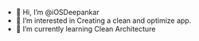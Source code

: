 - 👋 Hi, I’m @iOSDeepankar
- 👀 I’m interested in Creating a clean and optimize app.
- 🌱 I’m currently learning Clean Architecture


<!---
iOSDeepankar/iOSDeepankar is a ✨ special ✨ repository because its `README.md` (this file) appears on your GitHub profile.
You can click the Preview link to take a look at your changes.
--->
